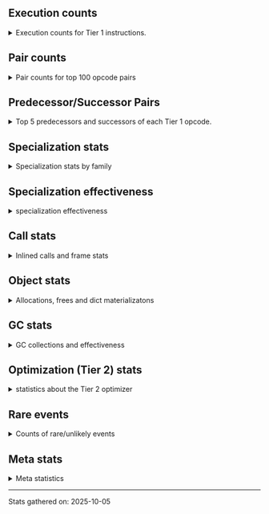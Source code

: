 ## Execution counts

<details>
<summary> Execution counts for Tier 1 instructions. </summary>


The "miss ratio" column shows the percentage of times the instruction
executed that it deoptimized. When this happens, the base unspecialized
instruction is not counted.

<table>
<thead>
<tr>
<th align="left">Name</th>
<th align="right">Base Count</th>
<th align="right">Head Count</th>
<th align="right">Change</th>
</tr>
</thead>
<tbody>
<tr>
<td align="left">JUMP_BACKWARD_NO_JIT</td>
<td align="right">24,490,090</td>
<td align="right">504</td>
<td align="right">-100.0%</td>
</tr>
<tr>
<td align="left">DICT_MERGE</td>
<td align="right">931,161</td>
<td align="right">119,914</td>
<td align="right">-87.1%</td>
</tr>
<tr>
<td align="left">CONTAINS_OP_DICT</td>
<td align="right">990,863</td>
<td align="right">175,296</td>
<td align="right">-82.3%</td>
</tr>
<tr>
<td align="left">CALL_METHOD_DESCRIPTOR_FAST</td>
<td align="right">1,186,208</td>
<td align="right">378,402</td>
<td align="right">-68.1%</td>
</tr>
<tr>
<td align="left">CALL_METHOD_DESCRIPTOR_O</td>
<td align="right">1,352,023</td>
<td align="right">545,671</td>
<td align="right">-59.6%</td>
</tr>
<tr>
<td align="left">POP_JUMP_IF_NONE</td>
<td align="right">1,620,875</td>
<td align="right">792,215</td>
<td align="right">-51.1%</td>
</tr>
<tr>
<td align="left">BINARY_OP_MULTIPLY_FLOAT</td>
<td align="right">157,702</td>
<td align="right">80,660</td>
<td align="right">-48.9%</td>
</tr>
<tr>
<td align="left">BINARY_OP_SUBSCR_STR_INT</td>
<td align="right">157,702</td>
<td align="right">80,660</td>
<td align="right">-48.9%</td>
</tr>
<tr>
<td align="left">BINARY_OP_ADD_INT</td>
<td align="right">1,759,560</td>
<td align="right">955,236</td>
<td align="right">-45.7%</td>
</tr>
<tr>
<td align="left">UNPACK_SEQUENCE_TUPLE</td>
<td align="right">1,792,962</td>
<td align="right">981,678</td>
<td align="right">-45.2%</td>
</tr>
<tr>
<td align="left">BUILD_MAP</td>
<td align="right">1,993,721</td>
<td align="right">1,181,749</td>
<td align="right">-40.7%</td>
</tr>
<tr>
<td align="left">CALL_BUILTIN_O</td>
<td align="right">199,185</td>
<td align="right">122,143</td>
<td align="right">-38.7%</td>
</tr>
<tr>
<td align="left">LIST_APPEND</td>
<td align="right">217,966</td>
<td align="right">140,409</td>
<td align="right">-35.6%</td>
</tr>
<tr>
<td align="left">POP_JUMP_IF_NOT_NONE</td>
<td align="right">2,824,952</td>
<td align="right">1,993,058</td>
<td align="right">-29.4%</td>
</tr>
<tr>
<td align="left">LOAD_ATTR_METHOD_NO_DICT</td>
<td align="right">6,109,789</td>
<td align="right">4,487,680</td>
<td align="right">-26.5%</td>
</tr>
<tr>
<td align="left">STORE_FAST_STORE_FAST</td>
<td align="right">6,143,349</td>
<td align="right">4,520,461</td>
<td align="right">-26.4%</td>
</tr>
<tr>
<td align="left">LOAD_SMALL_INT</td>
<td align="right">3,345,683</td>
<td align="right">2,472,190</td>
<td align="right">-26.1%</td>
</tr>
<tr>
<td align="left">STORE_ATTR_INSTANCE_VALUE</td>
<td align="right">3,356,186</td>
<td align="right">2,548,237</td>
<td align="right">-24.1%</td>
</tr>
<tr>
<td align="left">LOAD_ATTR_INSTANCE_VALUE</td>
<td align="right">22,749,162</td>
<td align="right">17,880,643</td>
<td align="right">-21.4%</td>
</tr>
<tr>
<td align="left">CALL_NON_PY_GENERAL</td>
<td align="right">5,092,115</td>
<td align="right">4,178,794</td>
<td align="right">-17.9%</td>
</tr>
<tr>
<td align="left">NOP</td>
<td align="right">9,305,085</td>
<td align="right">7,650,036</td>
<td align="right">-17.8%</td>
</tr>
<tr>
<td align="left">LOAD_FAST_BORROW</td>
<td align="right">68,090,586</td>
<td align="right">56,273,339</td>
<td align="right">-17.4%</td>
</tr>
<tr>
<td align="left">PUSH_NULL</td>
<td align="right">12,324,484</td>
<td align="right">10,529,371</td>
<td align="right">-14.6%</td>
</tr>
<tr>
<td align="left">SWAP</td>
<td align="right">5,736,775</td>
<td align="right">4,928,388</td>
<td align="right">-14.1%</td>
</tr>
<tr>
<td align="left">POP_JUMP_IF_FALSE</td>
<td align="right">9,094,766</td>
<td align="right">8,181,285</td>
<td align="right">-10.0%</td>
</tr>
<tr>
<td align="left">STORE_FAST</td>
<td align="right">26,765,919</td>
<td align="right">24,289,053</td>
<td align="right">-9.3%</td>
</tr>
<tr>
<td align="left">COPY</td>
<td align="right">9,556,332</td>
<td align="right">8,744,887</td>
<td align="right">-8.5%</td>
</tr>
<tr>
<td align="left">JUMP_BACKWARD</td>
<td align="right">83</td>
<td align="right">76</td>
<td align="right">-8.4%</td>
</tr>
<tr>
<td align="left">JUMP_BACKWARD_NO_INTERRUPT</td>
<td align="right">11,760</td>
<td align="right">10,782</td>
<td align="right">-8.3%</td>
</tr>
<tr>
<td align="left">LOAD_CONST</td>
<td align="right">16,598,287</td>
<td align="right">15,769,727</td>
<td align="right">-5.0%</td>
</tr>
<tr>
<td align="left">FOR_ITER</td>
<td align="right">1,979,971</td>
<td align="right">1,891,881</td>
<td align="right">-4.4%</td>
</tr>
<tr>
<td align="left">CALL_ISINSTANCE</td>
<td align="right">161,175</td>
<td align="right">154,682</td>
<td align="right">-4.0%</td>
</tr>
<tr>
<td align="left">POP_TOP</td>
<td align="right">22,645,978</td>
<td align="right">21,816,443</td>
<td align="right">-3.7%</td>
</tr>
<tr>
<td align="left">UNARY_INVERT</td>
<td align="right">190,999</td>
<td align="right">184,112</td>
<td align="right">-3.6%</td>
</tr>
<tr>
<td align="left">TO_BOOL_INT</td>
<td align="right">558,280</td>
<td align="right">538,970</td>
<td align="right">-3.5%</td>
</tr>
<tr>
<td align="left">LOAD_SUPER_ATTR_METHOD</td>
<td align="right">217,530</td>
<td align="right">210,312</td>
<td align="right">-3.3%</td>
</tr>
<tr>
<td align="left">BINARY_OP_EXTEND</td>
<td align="right">726,504</td>
<td align="right">703,504</td>
<td align="right">-3.2%</td>
</tr>
<tr>
<td align="left">COPY_FREE_VARS</td>
<td align="right">317,204</td>
<td align="right">309,986</td>
<td align="right">-2.3%</td>
</tr>
<tr>
<td align="left">COMPARE_OP_INT</td>
<td align="right">3,052,068</td>
<td align="right">2,985,228</td>
<td align="right">-2.2%</td>
</tr>
<tr>
<td align="left">LOAD_DEREF</td>
<td align="right">394,701</td>
<td align="right">387,483</td>
<td align="right">-1.8%</td>
</tr>
<tr>
<td align="left">CHECK_EXC_MATCH</td>
<td align="right">70,393</td>
<td align="right">69,415</td>
<td align="right">-1.4%</td>
</tr>
<tr>
<td align="left">LOAD_FAST</td>
<td align="right">742,965</td>
<td align="right">732,741</td>
<td align="right">-1.4%</td>
</tr>
<tr>
<td align="left">BINARY_OP_SUBTRACT_FLOAT</td>
<td align="right">38,713</td>
<td align="right">38,185</td>
<td align="right">-1.4%</td>
</tr>
<tr>
<td align="left">LOAD_ATTR_NONDESCRIPTOR_WITH_VALUES</td>
<td align="right">250,117</td>
<td align="right">246,758</td>
<td align="right">-1.3%</td>
</tr>
<tr>
<td align="left">POP_EXCEPT</td>
<td align="right">79,224</td>
<td align="right">78,246</td>
<td align="right">-1.2%</td>
</tr>
<tr>
<td align="left">PUSH_EXC_INFO</td>
<td align="right">79,224</td>
<td align="right">78,246</td>
<td align="right">-1.2%</td>
</tr>
<tr>
<td align="left">JUMP_FORWARD</td>
<td align="right">469,395</td>
<td align="right">464,689</td>
<td align="right">-1.0%</td>
</tr>
<tr>
<td align="left">TO_BOOL_LIST</td>
<td align="right">119,510</td>
<td align="right">118,415</td>
<td align="right">-0.9%</td>
</tr>
<tr>
<td align="left">LIST_EXTEND</td>
<td align="right">36,003</td>
<td align="right">35,683</td>
<td align="right">-0.9%</td>
</tr>
<tr>
<td align="left">CALL_METHOD_DESCRIPTOR_FAST_WITH_KEYWORDS</td>
<td align="right">480,181</td>
<td align="right">476,062</td>
<td align="right">-0.9%</td>
</tr>
<tr>
<td align="left">STORE_FAST_LOAD_FAST</td>
<td align="right">9,892,329</td>
<td align="right">9,815,287</td>
<td align="right">-0.8%</td>
</tr>
<tr>
<td align="left">LOAD_GLOBAL</td>
<td align="right">1,695</td>
<td align="right">1,682</td>
<td align="right">-0.8%</td>
</tr>
<tr>
<td align="left">TO_BOOL_ALWAYS_TRUE</td>
<td align="right">3,400</td>
<td align="right">3,376</td>
<td align="right">-0.7%</td>
</tr>
<tr>
<td align="left">BUILD_LIST</td>
<td align="right">263,448</td>
<td align="right">261,641</td>
<td align="right">-0.7%</td>
</tr>
<tr>
<td align="left">BINARY_OP_SUBSCR_LIST_INT</td>
<td align="right">52,634</td>
<td align="right">52,314</td>
<td align="right">-0.6%</td>
</tr>
<tr>
<td align="left">LOAD_GLOBAL_MODULE</td>
<td align="right">8,293,987</td>
<td align="right">8,249,309</td>
<td align="right">-0.5%</td>
</tr>
<tr>
<td align="left">LOAD_ATTR_METHOD_WITH_VALUES</td>
<td align="right">3,612,932</td>
<td align="right">3,593,713</td>
<td align="right">-0.5%</td>
</tr>
<tr>
<td align="left">BINARY_OP_ADD_FLOAT</td>
<td align="right">41,306</td>
<td align="right">41,088</td>
<td align="right">-0.5%</td>
</tr>
<tr>
<td align="left">CALL_PY_EXACT_ARGS</td>
<td align="right">6,020,981</td>
<td align="right">5,990,238</td>
<td align="right">-0.5%</td>
</tr>
<tr>
<td align="left">LOAD_GLOBAL_BUILTIN</td>
<td align="right">4,658,874</td>
<td align="right">4,636,025</td>
<td align="right">-0.5%</td>
</tr>
<tr>
<td align="left">LOAD_FAST_AND_CLEAR</td>
<td align="right">120,627</td>
<td align="right">120,073</td>
<td align="right">-0.5%</td>
</tr>
<tr>
<td align="left">TO_BOOL_BOOL</td>
<td align="right">2,808,207</td>
<td align="right">2,796,209</td>
<td align="right">-0.4%</td>
</tr>
<tr>
<td align="left">CALL</td>
<td align="right">2,545</td>
<td align="right">2,536</td>
<td align="right">-0.4%</td>
</tr>
<tr>
<td align="left">FOR_ITER_RANGE</td>
<td align="right">133,609</td>
<td align="right">133,139</td>
<td align="right">-0.4%</td>
</tr>
<tr>
<td align="left">LOAD_ATTR_PROPERTY</td>
<td align="right">189,447</td>
<td align="right">188,785</td>
<td align="right">-0.3%</td>
</tr>
<tr>
<td align="left">IMPORT_FROM</td>
<td align="right">110,343</td>
<td align="right">109,973</td>
<td align="right">-0.3%</td>
</tr>
<tr>
<td align="left">LOAD_ATTR</td>
<td align="right">3,886,324</td>
<td align="right">3,873,480</td>
<td align="right">-0.3%</td>
</tr>
<tr>
<td align="left">IMPORT_NAME</td>
<td align="right">112,455</td>
<td align="right">112,085</td>
<td align="right">-0.3%</td>
</tr>
<tr>
<td align="left">LOAD_ATTR_MODULE</td>
<td align="right">2,481,657</td>
<td align="right">2,473,515</td>
<td align="right">-0.3%</td>
</tr>
<tr>
<td align="left">UNARY_NOT</td>
<td align="right">66,566</td>
<td align="right">66,357</td>
<td align="right">-0.3%</td>
</tr>
<tr>
<td align="left">BINARY_OP_SUBTRACT_INT</td>
<td align="right">336,017</td>
<td align="right">334,965</td>
<td align="right">-0.3%</td>
</tr>
<tr>
<td align="left">CALL_LIST_APPEND</td>
<td align="right">63,460</td>
<td align="right">63,263</td>
<td align="right">-0.3%</td>
</tr>
<tr>
<td align="left">COMPARE_OP</td>
<td align="right">174,048</td>
<td align="right">173,561</td>
<td align="right">-0.3%</td>
</tr>
<tr>
<td align="left">CALL_PY_GENERAL</td>
<td align="right">2,948,136</td>
<td align="right">2,940,041</td>
<td align="right">-0.3%</td>
</tr>
<tr>
<td align="left">STORE_SUBSCR_DICT</td>
<td align="right">1,078,573</td>
<td align="right">1,075,815</td>
<td align="right">-0.3%</td>
</tr>
<tr>
<td align="left">LOAD_FAST_BORROW_LOAD_FAST_BORROW</td>
<td align="right">9,659,134</td>
<td align="right">9,635,437</td>
<td align="right">-0.2%</td>
</tr>
<tr>
<td align="left">POP_JUMP_IF_TRUE</td>
<td align="right">2,180,298</td>
<td align="right">2,176,113</td>
<td align="right">-0.2%</td>
</tr>
<tr>
<td align="left">CALL_KW_PY</td>
<td align="right">84,540</td>
<td align="right">84,380</td>
<td align="right">-0.2%</td>
</tr>
<tr>
<td align="left">FOR_ITER_LIST</td>
<td align="right">10,190,963</td>
<td align="right">10,173,509</td>
<td align="right">-0.2%</td>
</tr>
<tr>
<td align="left">POP_ITER</td>
<td align="right">1,231,258</td>
<td align="right">1,229,291</td>
<td align="right">-0.2%</td>
</tr>
<tr>
<td align="left">CALL_BOUND_METHOD_GENERAL</td>
<td align="right">130,170</td>
<td align="right">129,963</td>
<td align="right">-0.2%</td>
</tr>
<tr>
<td align="left">GET_ITER</td>
<td align="right">1,251,403</td>
<td align="right">1,249,436</td>
<td align="right">-0.2%</td>
</tr>
<tr>
<td align="left">RETURN_VALUE</td>
<td align="right">20,932,819</td>
<td align="right">20,904,110</td>
<td align="right">-0.1%</td>
</tr>
<tr>
<td align="left">RESUME_CHECK</td>
<td align="right">31,417,966</td>
<td align="right">31,375,141</td>
<td align="right">-0.1%</td>
</tr>
<tr>
<td align="left">TO_BOOL</td>
<td align="right">1,150,050</td>
<td align="right">1,148,673</td>
<td align="right">-0.1%</td>
</tr>
<tr>
<td align="left">CALL_METHOD_DESCRIPTOR_NOARGS</td>
<td align="right">3,487,398</td>
<td align="right">3,483,607</td>
<td align="right">-0.1%</td>
</tr>
<tr>
<td align="left">CALL_BUILTIN_CLASS</td>
<td align="right">1,032,055</td>
<td align="right">1,031,026</td>
<td align="right">-0.1%</td>
</tr>
<tr>
<td align="left">BINARY_OP</td>
<td align="right">1,127,353</td>
<td align="right">1,126,345</td>
<td align="right">-0.1%</td>
</tr>
<tr>
<td align="left">CALL_BUILTIN_FAST</td>
<td align="right">906,392</td>
<td align="right">905,736</td>
<td align="right">-0.1%</td>
</tr>
<tr>
<td align="left">LOAD_FAST_CHECK</td>
<td align="right">944,893</td>
<td align="right">944,318</td>
<td align="right">-0.1%</td>
</tr>
<tr>
<td align="left">CALL_LEN</td>
<td align="right">522,036</td>
<td align="right">521,792</td>
<td align="right">-0.0%</td>
</tr>
<tr>
<td align="left">LOAD_ATTR_METHOD_LAZY_DICT</td>
<td align="right">393,540</td>
<td align="right">393,392</td>
<td align="right">-0.0%</td>
</tr>
<tr>
<td align="left">LOAD_SPECIAL</td>
<td align="right">4,367,842</td>
<td align="right">4,366,300</td>
<td align="right">-0.0%</td>
</tr>
<tr>
<td align="left">IS_OP</td>
<td align="right">71,718</td>
<td align="right">71,694</td>
<td align="right">-0.0%</td>
</tr>
<tr>
<td align="left">BUILD_TUPLE</td>
<td align="right">4,694,001</td>
<td align="right">4,692,602</td>
<td align="right">-0.0%</td>
</tr>
<tr>
<td align="left">INTERPRETER_EXIT</td>
<td align="right">11,187,255</td>
<td align="right">11,184,289</td>
<td align="right">-0.0%</td>
</tr>
<tr>
<td align="left">UNPACK_SEQUENCE_TWO_TUPLE</td>
<td align="right">1,883,437</td>
<td align="right">1,883,043</td>
<td align="right">-0.0%</td>
</tr>
<tr>
<td align="left">CALL_BOUND_METHOD_EXACT_ARGS</td>
<td align="right">155,371</td>
<td align="right">155,384</td>
<td align="right">0.0%</td>
</tr>
<tr>
<td align="left">COMPARE_OP_STR</td>
<td align="right">1,927,024</td>
<td align="right">1,926,877</td>
<td align="right">-0.0%</td>
</tr>
<tr>
<td align="left">CALL_BUILTIN_FAST_WITH_KEYWORDS</td>
<td align="right">1,980,888</td>
<td align="right">1,980,777</td>
<td align="right">-0.0%</td>
</tr>
<tr>
<td align="left">TO_BOOL_NONE</td>
<td align="right">406,476</td>
<td align="right">406,454</td>
<td align="right">-0.0%</td>
</tr>
<tr>
<td align="left">DELETE_ATTR</td>
<td align="right">132,462</td>
<td align="right">132,465</td>
<td align="right">0.0%</td>
</tr>
<tr>
<td align="left">DELETE_SUBSCR</td>
<td align="right">141,314</td>
<td align="right">141,316</td>
<td align="right">0.0%</td>
</tr>
<tr>
<td align="left">CALL_FUNCTION_EX</td>
<td align="right">3,765,736</td>
<td align="right">3,765,689</td>
<td align="right">-0.0%</td>
</tr>
<tr>
<td align="left">YIELD_VALUE</td>
<td align="right">10,598,776</td>
<td align="right">10,598,776</td>
<td align="right">0.0%</td>
</tr>
<tr>
<td align="left">FOR_ITER_GEN</td>
<td align="right">9,731,758</td>
<td align="right">9,731,758</td>
<td align="right">0.0%</td>
</tr>
<tr>
<td align="left">CALL_TUPLE_1</td>
<td align="right">892,975</td>
<td align="right">892,975</td>
<td align="right">0.0%</td>
</tr>
<tr>
<td align="left">MAKE_CELL</td>
<td align="right">215,864</td>
<td align="right">215,864</td>
<td align="right">0.0%</td>
</tr>
<tr>
<td align="left">STORE_DEREF</td>
<td align="right">215,834</td>
<td align="right">215,834</td>
<td align="right">0.0%</td>
</tr>
<tr>
<td align="left">STORE_ATTR</td>
<td align="right">214,104</td>
<td align="right">214,104</td>
<td align="right">0.0%</td>
</tr>
<tr>
<td align="left">FORMAT_SIMPLE</td>
<td align="right">200,831</td>
<td align="right">200,831</td>
<td align="right">0.0%</td>
</tr>
<tr>
<td align="left">BINARY_OP_SUBSCR_DICT</td>
<td align="right">177,776</td>
<td align="right">177,776</td>
<td align="right">0.0%</td>
</tr>
<tr>
<td align="left">CALL_KW_NON_PY</td>
<td align="right">169,708</td>
<td align="right">169,708</td>
<td align="right">0.0%</td>
</tr>
<tr>
<td align="left">CALL_ALLOC_AND_ENTER_INIT</td>
<td align="right">122,039</td>
<td align="right">122,039</td>
<td align="right">0.0%</td>
</tr>
<tr>
<td align="left">EXIT_INIT_CHECK</td>
<td align="right">122,035</td>
<td align="right">122,035</td>
<td align="right">0.0%</td>
</tr>
<tr>
<td align="left">BUILD_STRING</td>
<td align="right">102,271</td>
<td align="right">102,271</td>
<td align="right">0.0%</td>
</tr>
<tr>
<td align="left">BINARY_OP_SUBSCR_TUPLE_INT</td>
<td align="right">100,846</td>
<td align="right">100,846</td>
<td align="right">0.0%</td>
</tr>
<tr>
<td align="left">LOAD_SUPER_ATTR_ATTR</td>
<td align="right">90,616</td>
<td align="right">90,616</td>
<td align="right">0.0%</td>
</tr>
<tr>
<td align="left">MAKE_FUNCTION</td>
<td align="right">89,895</td>
<td align="right">89,895</td>
<td align="right">0.0%</td>
</tr>
<tr>
<td align="left">LOAD_ATTR_CLASS</td>
<td align="right">83,060</td>
<td align="right">83,060</td>
<td align="right">0.0%</td>
</tr>
<tr>
<td align="left">LOAD_ATTR_SLOT</td>
<td align="right">73,364</td>
<td align="right">73,364</td>
<td align="right">0.0%</td>
</tr>
<tr>
<td align="left">SET_FUNCTION_ATTRIBUTE</td>
<td align="right">60,027</td>
<td align="right">60,027</td>
<td align="right">0.0%</td>
</tr>
<tr>
<td align="left">TO_BOOL_STR</td>
<td align="right">47,636</td>
<td align="right">47,636</td>
<td align="right">0.0%</td>
</tr>
<tr>
<td align="left">STORE_SUBSCR</td>
<td align="right">45,451</td>
<td align="right">45,451</td>
<td align="right">0.0%</td>
</tr>
<tr>
<td align="left">BINARY_OP_INPLACE_ADD_UNICODE</td>
<td align="right">43,132</td>
<td align="right">43,132</td>
<td align="right">0.0%</td>
</tr>
<tr>
<td align="left">CONVERT_VALUE</td>
<td align="right">39,420</td>
<td align="right">39,420</td>
<td align="right">0.0%</td>
</tr>
<tr>
<td align="left">FOR_ITER_TUPLE</td>
<td align="right">38,933</td>
<td align="right">38,933</td>
<td align="right">0.0%</td>
</tr>
<tr>
<td align="left">BINARY_SLICE</td>
<td align="right">37,819</td>
<td align="right">37,819</td>
<td align="right">0.0%</td>
</tr>
<tr>
<td align="left">STORE_ATTR_SLOT</td>
<td align="right">33,036</td>
<td align="right">33,036</td>
<td align="right">0.0%</td>
</tr>
<tr>
<td align="left">RETURN_GENERATOR</td>
<td align="right">27,557</td>
<td align="right">27,557</td>
<td align="right">0.0%</td>
</tr>
<tr>
<td align="left">RERAISE</td>
<td align="right">26,496</td>
<td align="right">26,496</td>
<td align="right">0.0%</td>
</tr>
<tr>
<td align="left">CALL_STR_1</td>
<td align="right">17,704</td>
<td align="right">17,704</td>
<td align="right">0.0%</td>
</tr>
<tr>
<td align="left">END_FOR</td>
<td align="right">17,662</td>
<td align="right">17,662</td>
<td align="right">0.0%</td>
</tr>
<tr>
<td align="left">RAISE_VARARGS</td>
<td align="right">8,835</td>
<td align="right">8,835</td>
<td align="right">0.0%</td>
</tr>
<tr>
<td align="left">WITH_EXCEPT_START</td>
<td align="right">8,831</td>
<td align="right">8,831</td>
<td align="right">0.0%</td>
</tr>
<tr>
<td align="left">BINARY_OP_ADD_UNICODE</td>
<td align="right">2,283</td>
<td align="right">2,283</td>
<td align="right">0.0%</td>
</tr>
<tr>
<td align="left">CONTAINS_OP_SET</td>
<td align="right">2,175</td>
<td align="right">2,175</td>
<td align="right">0.0%</td>
</tr>
<tr>
<td align="left">CONTAINS_OP</td>
<td align="right">2,110</td>
<td align="right">2,110</td>
<td align="right">0.0%</td>
</tr>
<tr>
<td align="left">CALL_TYPE_1</td>
<td align="right">1,049</td>
<td align="right">1,049</td>
<td align="right">0.0%</td>
</tr>
<tr>
<td align="left">EXTENDED_ARG</td>
<td align="right">1,025</td>
<td align="right">1,025</td>
<td align="right">0.0%</td>
</tr>
<tr>
<td align="left">DELETE_FAST</td>
<td align="right">1,024</td>
<td align="right">1,024</td>
<td align="right">0.0%</td>
</tr>
<tr>
<td align="left">STORE_NAME</td>
<td align="right">795</td>
<td align="right">795</td>
<td align="right">0.0%</td>
</tr>
<tr>
<td align="left">RESUME</td>
<td align="right">439</td>
<td align="right">439</td>
<td align="right">0.0%</td>
</tr>
<tr>
<td align="left">LOAD_NAME</td>
<td align="right">207</td>
<td align="right">207</td>
<td align="right">0.0%</td>
</tr>
<tr>
<td align="left">UNPACK_SEQUENCE</td>
<td align="right">107</td>
<td align="right">107</td>
<td align="right">0.0%</td>
</tr>
<tr>
<td align="left">CALL_KW</td>
<td align="right">81</td>
<td align="right">81</td>
<td align="right">0.0%</td>
</tr>
<tr>
<td align="left">LOAD_BUILD_CLASS</td>
<td align="right">42</td>
<td align="right">42</td>
<td align="right">0.0%</td>
</tr>
<tr>
<td align="left">LOAD_LOCALS</td>
<td align="right">38</td>
<td align="right">38</td>
<td align="right">0.0%</td>
</tr>
<tr>
<td align="left">LOAD_SUPER_ATTR</td>
<td align="right">28</td>
<td align="right">28</td>
<td align="right">0.0%</td>
</tr>
<tr>
<td align="left">COMPARE_OP_FLOAT</td>
<td align="right">27</td>
<td align="right">27</td>
<td align="right">0.0%</td>
</tr>
<tr>
<td align="left">CALL_INTRINSIC_1</td>
<td align="right">15</td>
<td align="right">15</td>
<td align="right">0.0%</td>
</tr>
<tr>
<td align="left">LOAD_ATTR_CLASS_WITH_METACLASS_CHECK</td>
<td align="right">12</td>
<td align="right">12</td>
<td align="right">0.0%</td>
</tr>
<tr>
<td align="left">LOAD_FAST_LOAD_FAST</td>
<td align="right">6</td>
<td align="right">6</td>
<td align="right">0.0%</td>
</tr>
<tr>
<td align="left">STORE_GLOBAL</td>
<td align="right">4</td>
<td align="right">4</td>
<td align="right">0.0%</td>
</tr>
<tr>
<td align="left">BINARY_OP_SUBSCR_GETITEM</td>
<td align="right">3</td>
<td align="right">3</td>
<td align="right">0.0%</td>
</tr>
<tr>
<td align="left">BINARY_OP_SUBSCR_LIST_SLICE</td>
<td align="right">1</td>
<td align="right">1</td>
<td align="right">0.0%</td>
</tr>
<tr>
<td align="left">JUMP_BACKWARD_JIT</td>
<td align="right"></td>
<td align="right">22,683,506</td>
<td align="right"></td>
</tr>
<tr>
<td align="left">ENTER_EXECUTOR</td>
<td align="right"></td>
<td align="right">919,673</td>
<td align="right"></td>
</tr>
<tr>
<td align="left">NOT_TAKEN</td>
<td align="right"></td>
<td align="right">16,558</td>
<td align="right"></td>
</tr>
</tbody>
</table>


</details>

## Pair counts

<details>
<summary> Pair counts for top 100 opcode pairs </summary>


Pairs of specialized operations that deoptimize and are then followed by
the corresponding unspecialized instruction are not counted as pairs.

Not included in comparative output.


</details>

## Predecessor/Successor Pairs

<details>
<summary> Top 5 predecessors and successors of each Tier 1 opcode. </summary>


This does not include the unspecialized instructions that occur after a
specialized instruction deoptimizes.

Not included in comparative output.


</details>

## Specialization stats

<details>
<summary> Specialization stats by family </summary>

### BINARY_OP

<details>
<summary> specialization stats for BINARY_OP family </summary>

<table>
<thead>
<tr>
<th align="left">Kind</th>
<th align="right">Base Count</th>
<th align="right">Base Ratio</th>
<th align="right">Head Count</th>
<th align="right">Head Ratio</th>
<th align="right">Change</th>
</tr>
</thead>
<tbody>
<tr>
<td align="left">
hit
<details>
<summary>ⓘ</summary>

Specialized instructions that complete.
</details>
</td>
<td align="right">3,632,518</td>
<td align="right">76.1%</td>
<td align="right">2,648,910</td>
<td align="right">69.9%</td>
<td align="right">-27.1%</td>
</tr>
<tr>
<td align="left">
miss
<details>
<summary>ⓘ</summary>

Specialized instructions that deopt.
</details>
</td>
<td align="right">14,295</td>
<td align="right">0.3%</td>
<td align="right">14,057</td>
<td align="right">0.4%</td>
<td align="right">-1.7%</td>
</tr>
<tr>
<td align="left">
deferred
<details>
<summary>ⓘ</summary>

Lists the number of "deferred" (i.e. not specialized) instructions executed.
</details>
</td>
<td align="right">1,126,098</td>
<td align="right">23.6%</td>
<td align="right">1,125,097</td>
<td align="right">29.7%</td>
<td align="right">-0.1%</td>
</tr>
</tbody>
</table>

<table>
<thead>
<tr>
<th align="left">Success</th>
<th align="right">Base Count</th>
<th align="right">Base Ratio</th>
<th align="right">Head Count</th>
<th align="right">Head Ratio</th>
<th align="right">Change</th>
</tr>
</thead>
<tbody>
<tr>
<td align="left">Success</td>
<td align="right">430</td>
<td align="right">28.2%</td>
<td align="right">422</td>
<td align="right">27.9%</td>
<td align="right">-1.9%</td>
</tr>
<tr>
<td align="left">Failure</td>
<td align="right">1,097</td>
<td align="right">71.8%</td>
<td align="right">1,090</td>
<td align="right">72.1%</td>
<td align="right">-0.6%</td>
</tr>
</tbody>
</table>

<table>
<thead>
<tr>
<th align="left">Failure kind</th>
<th align="right">Base Count</th>
<th align="right">Base Ratio</th>
<th align="right">Head Count</th>
<th align="right">Head Ratio</th>
<th align="right">Change</th>
</tr>
</thead>
<tbody>
<tr>
<td align="left">remainder</td>
<td align="right">408</td>
<td align="right">37.2%</td>
<td align="right">402</td>
<td align="right">36.9%</td>
<td align="right">-1.5%</td>
</tr>
<tr>
<td align="left">subscr deque</td>
<td align="right">96</td>
<td align="right">8.8%</td>
<td align="right">95</td>
<td align="right">8.7%</td>
<td align="right">-1.0%</td>
</tr>
<tr>
<td align="left">subscr</td>
<td align="right">255</td>
<td align="right">23.2%</td>
<td align="right">255</td>
<td align="right">23.4%</td>
<td align="right">0.0%</td>
</tr>
<tr>
<td align="left">add different types</td>
<td align="right">194</td>
<td align="right">17.7%</td>
<td align="right">194</td>
<td align="right">17.8%</td>
<td align="right">0.0%</td>
</tr>
<tr>
<td align="left">add other</td>
<td align="right">135</td>
<td align="right">12.3%</td>
<td align="right">135</td>
<td align="right">12.4%</td>
<td align="right">0.0%</td>
</tr>
<tr>
<td align="left">and int</td>
<td align="right">4</td>
<td align="right">0.4%</td>
<td align="right">4</td>
<td align="right">0.4%</td>
<td align="right">0.0%</td>
</tr>
<tr>
<td align="left">subscr bytes</td>
<td align="right">4</td>
<td align="right">0.4%</td>
<td align="right">4</td>
<td align="right">0.4%</td>
<td align="right">0.0%</td>
</tr>
<tr>
<td align="left">subscr other slice</td>
<td align="right">1</td>
<td align="right">0.1%</td>
<td align="right">1</td>
<td align="right">0.1%</td>
<td align="right">0.0%</td>
</tr>
</tbody>
</table>


</details>

### BINARY_SLICE

<details>
<summary> specialization stats for BINARY_SLICE family </summary>

<table>
<thead>
<tr>
<th align="left">Kind</th>
<th align="right">Base Count</th>
<th align="right">Base Ratio</th>
<th align="right">Head Count</th>
<th align="right">Head Ratio</th>
<th align="right">Change</th>
</tr>
</thead>
<tbody>
<tr>
<td align="left">
deferred
<details>
<summary>ⓘ</summary>

Lists the number of "deferred" (i.e. not specialized) instructions executed.
</details>
</td>
<td align="right">37,819</td>
<td align="right">100.0%</td>
<td align="right">37,819</td>
<td align="right">100.0%</td>
<td align="right">0.0%</td>
</tr>
</tbody>
</table>


</details>

### CALL

<details>
<summary> specialization stats for CALL family </summary>

<table>
<thead>
<tr>
<th align="left">Kind</th>
<th align="right">Base Count</th>
<th align="right">Base Ratio</th>
<th align="right">Head Count</th>
<th align="right">Head Ratio</th>
<th align="right">Change</th>
</tr>
</thead>
<tbody>
<tr>
<td align="left">
hit
<details>
<summary>ⓘ</summary>

Specialized instructions that complete.
</details>
</td>
<td align="right">18,730,041</td>
<td align="right">100.0%</td>
<td align="right">16,991,484</td>
<td align="right">99.9%</td>
<td align="right">-9.3%</td>
</tr>
<tr>
<td align="left">
deferred
<details>
<summary>ⓘ</summary>

Lists the number of "deferred" (i.e. not specialized) instructions executed.
</details>
</td>
<td align="right">7,406</td>
<td align="right">0.0%</td>
<td align="right">7,402</td>
<td align="right">0.0%</td>
<td align="right">-0.1%</td>
</tr>
<tr>
<td align="left">
miss
<details>
<summary>ⓘ</summary>

Specialized instructions that deopt.
</details>
</td>
<td align="right">6,450</td>
<td align="right">0.0%</td>
<td align="right">6,450</td>
<td align="right">0.0%</td>
<td align="right">0.0%</td>
</tr>
</tbody>
</table>

<table>
<thead>
<tr>
<th align="left">Success</th>
<th align="right">Base Count</th>
<th align="right">Base Ratio</th>
<th align="right">Head Count</th>
<th align="right">Head Ratio</th>
<th align="right">Change</th>
</tr>
</thead>
<tbody>
<tr>
<td align="left">Success</td>
<td align="right">1,589</td>
<td align="right">100.0%</td>
<td align="right">1,584</td>
<td align="right">100.0%</td>
<td align="right">-0.3%</td>
</tr>
<tr>
<td align="left">Failure</td>
<td align="right">0</td>
<td align="right">0.0%</td>
<td align="right">0</td>
<td align="right">0.0%</td>
<td align="right"></td>
</tr>
</tbody>
</table>


</details>

### CALL_KW

<details>
<summary> specialization stats for CALL_KW family </summary>

<table>
<thead>
<tr>
<th align="left">Kind</th>
<th align="right">Base Count</th>
<th align="right">Base Ratio</th>
<th align="right">Head Count</th>
<th align="right">Head Ratio</th>
<th align="right">Change</th>
</tr>
</thead>
<tbody>
<tr>
<td align="left">
deferred
<details>
<summary>ⓘ</summary>

Lists the number of "deferred" (i.e. not specialized) instructions executed.
</details>
</td>
<td align="right">42</td>
<td align="right">51.9%</td>
<td align="right">42</td>
<td align="right">51.9%</td>
<td align="right">0.0%</td>
</tr>
</tbody>
</table>

<table>
<thead>
<tr>
<th align="left">Success</th>
<th align="right">Base Count</th>
<th align="right">Base Ratio</th>
<th align="right">Head Count</th>
<th align="right">Head Ratio</th>
<th align="right">Change</th>
</tr>
</thead>
<tbody>
<tr>
<td align="left">Success</td>
<td align="right">39</td>
<td align="right">100.0%</td>
<td align="right">39</td>
<td align="right">100.0%</td>
<td align="right">0.0%</td>
</tr>
<tr>
<td align="left">Failure</td>
<td align="right">0</td>
<td align="right">0.0%</td>
<td align="right">0</td>
<td align="right">0.0%</td>
<td align="right"></td>
</tr>
</tbody>
</table>


</details>

### COMPARE_OP

<details>
<summary> specialization stats for COMPARE_OP family </summary>

<table>
<thead>
<tr>
<th align="left">Kind</th>
<th align="right">Base Count</th>
<th align="right">Base Ratio</th>
<th align="right">Head Count</th>
<th align="right">Head Ratio</th>
<th align="right">Change</th>
</tr>
</thead>
<tbody>
<tr>
<td align="left">
hit
<details>
<summary>ⓘ</summary>

Specialized instructions that complete.
</details>
</td>
<td align="right">4,959,573</td>
<td align="right">96.2%</td>
<td align="right">4,892,778</td>
<td align="right">96.2%</td>
<td align="right">-1.3%</td>
</tr>
<tr>
<td align="left">
miss
<details>
<summary>ⓘ</summary>

Specialized instructions that deopt.
</details>
</td>
<td align="right">19,546</td>
<td align="right">0.4%</td>
<td align="right">19,354</td>
<td align="right">0.4%</td>
<td align="right">-1.0%</td>
</tr>
<tr>
<td align="left">
deferred
<details>
<summary>ⓘ</summary>

Lists the number of "deferred" (i.e. not specialized) instructions executed.
</details>
</td>
<td align="right">173,036</td>
<td align="right">3.4%</td>
<td align="right">172,543</td>
<td align="right">3.4%</td>
<td align="right">-0.3%</td>
</tr>
</tbody>
</table>

<table>
<thead>
<tr>
<th align="left">Success</th>
<th align="right">Base Count</th>
<th align="right">Base Ratio</th>
<th align="right">Head Count</th>
<th align="right">Head Ratio</th>
<th align="right">Change</th>
</tr>
</thead>
<tbody>
<tr>
<td align="left">Failure</td>
<td align="right">861</td>
<td align="right">63.0%</td>
<td align="right">870</td>
<td align="right">63.5%</td>
<td align="right">1.0%</td>
</tr>
<tr>
<td align="left">Success</td>
<td align="right">505</td>
<td align="right">37.0%</td>
<td align="right">500</td>
<td align="right">36.5%</td>
<td align="right">-1.0%</td>
</tr>
</tbody>
</table>

<table>
<thead>
<tr>
<th align="left">Failure kind</th>
<th align="right">Base Count</th>
<th align="right">Base Ratio</th>
<th align="right">Head Count</th>
<th align="right">Head Ratio</th>
<th align="right">Change</th>
</tr>
</thead>
<tbody>
<tr>
<td align="left">float long</td>
<td align="right">390</td>
<td align="right">45.3%</td>
<td align="right">405</td>
<td align="right">46.6%</td>
<td align="right">3.8%</td>
</tr>
<tr>
<td align="left">different types</td>
<td align="right">280</td>
<td align="right">32.5%</td>
<td align="right">274</td>
<td align="right">31.5%</td>
<td align="right">-2.1%</td>
</tr>
<tr>
<td align="left">big int</td>
<td align="right">100</td>
<td align="right">11.6%</td>
<td align="right">100</td>
<td align="right">11.5%</td>
<td align="right">0.0%</td>
</tr>
<tr>
<td align="left">bytes</td>
<td align="right">91</td>
<td align="right">10.6%</td>
<td align="right">91</td>
<td align="right">10.5%</td>
<td align="right">0.0%</td>
</tr>
</tbody>
</table>


</details>

### CONTAINS_OP

<details>
<summary> specialization stats for CONTAINS_OP family </summary>

<table>
<thead>
<tr>
<th align="left">Kind</th>
<th align="right">Base Count</th>
<th align="right">Base Ratio</th>
<th align="right">Head Count</th>
<th align="right">Head Ratio</th>
<th align="right">Change</th>
</tr>
</thead>
<tbody>
<tr>
<td align="left">
hit
<details>
<summary>ⓘ</summary>

Specialized instructions that complete.
</details>
</td>
<td align="right">993,038</td>
<td align="right">99.8%</td>
<td align="right">177,471</td>
<td align="right">98.8%</td>
<td align="right">-82.1%</td>
</tr>
<tr>
<td align="left">
deferred
<details>
<summary>ⓘ</summary>

Lists the number of "deferred" (i.e. not specialized) instructions executed.
</details>
</td>
<td align="right">2,057</td>
<td align="right">0.2%</td>
<td align="right">2,057</td>
<td align="right">1.1%</td>
<td align="right">0.0%</td>
</tr>
</tbody>
</table>

<table>
<thead>
<tr>
<th align="left">Success</th>
<th align="right">Base Count</th>
<th align="right">Base Ratio</th>
<th align="right">Head Count</th>
<th align="right">Head Ratio</th>
<th align="right">Change</th>
</tr>
</thead>
<tbody>
<tr>
<td align="left">Success</td>
<td align="right">7</td>
<td align="right">13.2%</td>
<td align="right">7</td>
<td align="right">13.2%</td>
<td align="right">0.0%</td>
</tr>
<tr>
<td align="left">Failure</td>
<td align="right">46</td>
<td align="right">86.8%</td>
<td align="right">46</td>
<td align="right">86.8%</td>
<td align="right">0.0%</td>
</tr>
</tbody>
</table>

<table>
<thead>
<tr>
<th align="left">Failure kind</th>
<th align="right">Base Count</th>
<th align="right">Base Ratio</th>
<th align="right">Head Count</th>
<th align="right">Head Ratio</th>
<th align="right">Change</th>
</tr>
</thead>
<tbody>
<tr>
<td align="left">tuple</td>
<td align="right">46</td>
<td align="right">100.0%</td>
<td align="right">46</td>
<td align="right">100.0%</td>
<td align="right">0.0%</td>
</tr>
</tbody>
</table>


</details>

### FOR_ITER

<details>
<summary> specialization stats for FOR_ITER family </summary>

<table>
<thead>
<tr>
<th align="left">Kind</th>
<th align="right">Base Count</th>
<th align="right">Base Ratio</th>
<th align="right">Head Count</th>
<th align="right">Head Ratio</th>
<th align="right">Change</th>
</tr>
</thead>
<tbody>
<tr>
<td align="left">
deferred
<details>
<summary>ⓘ</summary>

Lists the number of "deferred" (i.e. not specialized) instructions executed.
</details>
</td>
<td align="right">1,979,216</td>
<td align="right">9.0%</td>
<td align="right">1,891,147</td>
<td align="right">8.6%</td>
<td align="right">-4.4%</td>
</tr>
<tr>
<td align="left">
hit
<details>
<summary>ⓘ</summary>

Specialized instructions that complete.
</details>
</td>
<td align="right">20,095,263</td>
<td align="right">91.0%</td>
<td align="right">20,077,339</td>
<td align="right">91.4%</td>
<td align="right">-0.1%</td>
</tr>
</tbody>
</table>

<table>
<thead>
<tr>
<th align="left">Success</th>
<th align="right">Base Count</th>
<th align="right">Base Ratio</th>
<th align="right">Head Count</th>
<th align="right">Head Ratio</th>
<th align="right">Change</th>
</tr>
</thead>
<tbody>
<tr>
<td align="left">Failure</td>
<td align="right">717</td>
<td align="right">95.0%</td>
<td align="right">696</td>
<td align="right">94.8%</td>
<td align="right">-2.9%</td>
</tr>
<tr>
<td align="left">Success</td>
<td align="right">38</td>
<td align="right">5.0%</td>
<td align="right">38</td>
<td align="right">5.2%</td>
<td align="right">0.0%</td>
</tr>
</tbody>
</table>

<table>
<thead>
<tr>
<th align="left">Failure kind</th>
<th align="right">Base Count</th>
<th align="right">Base Ratio</th>
<th align="right">Head Count</th>
<th align="right">Head Ratio</th>
<th align="right">Change</th>
</tr>
</thead>
<tbody>
<tr>
<td align="left">itertools</td>
<td align="right">101</td>
<td align="right">14.1%</td>
<td align="right">80</td>
<td align="right">11.5%</td>
<td align="right">-20.8%</td>
</tr>
<tr>
<td align="left">other</td>
<td align="right">255</td>
<td align="right">35.6%</td>
<td align="right">255</td>
<td align="right">36.6%</td>
<td align="right">0.0%</td>
</tr>
<tr>
<td align="left">enumerate</td>
<td align="right">255</td>
<td align="right">35.6%</td>
<td align="right">255</td>
<td align="right">36.6%</td>
<td align="right">0.0%</td>
</tr>
<tr>
<td align="left">callable</td>
<td align="right">94</td>
<td align="right">13.1%</td>
<td align="right">94</td>
<td align="right">13.5%</td>
<td align="right">0.0%</td>
</tr>
<tr>
<td align="left">dict items</td>
<td align="right">5</td>
<td align="right">0.7%</td>
<td align="right">5</td>
<td align="right">0.7%</td>
<td align="right">0.0%</td>
</tr>
<tr>
<td align="left">dict values</td>
<td align="right">4</td>
<td align="right">0.6%</td>
<td align="right">4</td>
<td align="right">0.6%</td>
<td align="right">0.0%</td>
</tr>
<tr>
<td align="left">set</td>
<td align="right">2</td>
<td align="right">0.3%</td>
<td align="right">2</td>
<td align="right">0.3%</td>
<td align="right">0.0%</td>
</tr>
<tr>
<td align="left">reversed list</td>
<td align="right">1</td>
<td align="right">0.1%</td>
<td align="right">1</td>
<td align="right">0.1%</td>
<td align="right">0.0%</td>
</tr>
</tbody>
</table>


</details>

### GET_ITER

<details>
<summary> specialization stats for GET_ITER family </summary>

<table>
<thead>
<tr>
<th align="left">Failure kind</th>
<th align="right">Base Count</th>
<th align="right">Base Ratio</th>
<th align="right">Head Count</th>
<th align="right">Head Ratio</th>
<th align="right">Change</th>
</tr>
</thead>
<tbody>
<tr>
<td align="left">self</td>
<td align="right">46,021</td>
<td align="right">46,021 / 0 !!</td>
<td align="right">45,861</td>
<td align="right">45,861 / 0 !!</td>
<td align="right">-0.3%</td>
</tr>
<tr>
<td align="left">list</td>
<td align="right">1,113,645</td>
<td align="right">1,113,645 / 0 !!</td>
<td align="right">1,111,838</td>
<td align="right">1,111,838 / 0 !!</td>
<td align="right">-0.2%</td>
</tr>
<tr>
<td align="left">other</td>
<td align="right">46,346</td>
<td align="right">46,346 / 0 !!</td>
<td align="right">46,346</td>
<td align="right">46,346 / 0 !!</td>
<td align="right">0.0%</td>
</tr>
<tr>
<td align="left">tuple</td>
<td align="right">18,863</td>
<td align="right">18,863 / 0 !!</td>
<td align="right">18,863</td>
<td align="right">18,863 / 0 !!</td>
<td align="right">0.0%</td>
</tr>
<tr>
<td align="left">generator</td>
<td align="right">17,662</td>
<td align="right">17,662 / 0 !!</td>
<td align="right">17,662</td>
<td align="right">17,662 / 0 !!</td>
<td align="right">0.0%</td>
</tr>
<tr>
<td align="left">enumerate</td>
<td align="right">8,831</td>
<td align="right">8,831 / 0 !!</td>
<td align="right">8,831</td>
<td align="right">8,831 / 0 !!</td>
<td align="right">0.0%</td>
</tr>
<tr>
<td align="left">string</td>
<td align="right">31</td>
<td align="right">31 / 0 !!</td>
<td align="right">31</td>
<td align="right">31 / 0 !!</td>
<td align="right">0.0%</td>
</tr>
<tr>
<td align="left">set</td>
<td align="right">4</td>
<td align="right">4 / 0 !!</td>
<td align="right">4</td>
<td align="right">4 / 0 !!</td>
<td align="right">0.0%</td>
</tr>
</tbody>
</table>


</details>

### LOAD_ATTR

<details>
<summary> specialization stats for LOAD_ATTR family </summary>

<table>
<thead>
<tr>
<th align="left">Kind</th>
<th align="right">Base Count</th>
<th align="right">Base Ratio</th>
<th align="right">Head Count</th>
<th align="right">Head Ratio</th>
<th align="right">Change</th>
</tr>
</thead>
<tbody>
<tr>
<td align="left">
hit
<details>
<summary>ⓘ</summary>

Specialized instructions that complete.
</details>
</td>
<td align="right">35,087,241</td>
<td align="right">88.1%</td>
<td align="right">28,568,345</td>
<td align="right">85.8%</td>
<td align="right">-18.6%</td>
</tr>
<tr>
<td align="left">
miss
<details>
<summary>ⓘ</summary>

Specialized instructions that deopt.
</details>
</td>
<td align="right">855,839</td>
<td align="right">2.1%</td>
<td align="right">852,577</td>
<td align="right">2.6%</td>
<td align="right">-0.4%</td>
</tr>
<tr>
<td align="left">
deferred
<details>
<summary>ⓘ</summary>

Lists the number of "deferred" (i.e. not specialized) instructions executed.
</details>
</td>
<td align="right">3,877,817</td>
<td align="right">9.7%</td>
<td align="right">3,864,930</td>
<td align="right">11.6%</td>
<td align="right">-0.3%</td>
</tr>
<tr>
<td align="left">
deopt
<details>
<summary>ⓘ</summary>

Specialized instructions that deopt.
</details>
</td>
<td align="right">6</td>
<td align="right">0.0%</td>
<td align="right">6</td>
<td align="right">0.0%</td>
<td align="right">0.0%</td>
</tr>
</tbody>
</table>

<table>
<thead>
<tr>
<th align="left">Success</th>
<th align="right">Base Count</th>
<th align="right">Base Ratio</th>
<th align="right">Head Count</th>
<th align="right">Head Ratio</th>
<th align="right">Change</th>
</tr>
</thead>
<tbody>
<tr>
<td align="left">Failure</td>
<td align="right">6,999</td>
<td align="right">28.1%</td>
<td align="right">7,046</td>
<td align="right">28.4%</td>
<td align="right">0.7%</td>
</tr>
<tr>
<td align="left">Success</td>
<td align="right">17,869</td>
<td align="right">71.9%</td>
<td align="right">17,802</td>
<td align="right">71.6%</td>
<td align="right">-0.4%</td>
</tr>
</tbody>
</table>

<table>
<thead>
<tr>
<th align="left">Failure kind</th>
<th align="right">Base Count</th>
<th align="right">Base Ratio</th>
<th align="right">Head Count</th>
<th align="right">Head Ratio</th>
<th align="right">Change</th>
</tr>
</thead>
<tbody>
<tr>
<td align="left">non overriding descriptor</td>
<td align="right">851</td>
<td align="right">12.2%</td>
<td align="right">883</td>
<td align="right">12.5%</td>
<td align="right">3.8%</td>
</tr>
<tr>
<td align="left">overriding descriptor</td>
<td align="right">917</td>
<td align="right">13.1%</td>
<td align="right">939</td>
<td align="right">13.3%</td>
<td align="right">2.4%</td>
</tr>
<tr>
<td align="left">method</td>
<td align="right">2,016</td>
<td align="right">28.8%</td>
<td align="right">2,018</td>
<td align="right">28.6%</td>
<td align="right">0.1%</td>
</tr>
<tr>
<td align="left">overridden</td>
<td align="right">755</td>
<td align="right">10.8%</td>
<td align="right">755</td>
<td align="right">10.7%</td>
<td align="right">0.0%</td>
</tr>
<tr>
<td align="left">non object slot</td>
<td align="right">568</td>
<td align="right">8.1%</td>
<td align="right">568</td>
<td align="right">8.1%</td>
<td align="right">0.0%</td>
</tr>
<tr>
<td align="left">mutable class</td>
<td align="right">95</td>
<td align="right">1.4%</td>
<td align="right">95</td>
<td align="right">1.3%</td>
<td align="right">0.0%</td>
</tr>
<tr>
<td align="left">class method obj</td>
<td align="right">92</td>
<td align="right">1.3%</td>
<td align="right">92</td>
<td align="right">1.3%</td>
<td align="right">0.0%</td>
</tr>
<tr>
<td align="left">not managed dict</td>
<td align="right">91</td>
<td align="right">1.3%</td>
<td align="right">91</td>
<td align="right">1.3%</td>
<td align="right">0.0%</td>
</tr>
<tr>
<td align="left">metaclass attribute</td>
<td align="right">46</td>
<td align="right">0.7%</td>
<td align="right">46</td>
<td align="right">0.7%</td>
<td align="right">0.0%</td>
</tr>
<tr>
<td align="left">module attr not found</td>
<td align="right">2</td>
<td align="right">0.0%</td>
<td align="right">2</td>
<td align="right">0.0%</td>
<td align="right">0.0%</td>
</tr>
</tbody>
</table>


</details>

### LOAD_GLOBAL

<details>
<summary> specialization stats for LOAD_GLOBAL family </summary>

<table>
<thead>
<tr>
<th align="left">Kind</th>
<th align="right">Base Count</th>
<th align="right">Base Ratio</th>
<th align="right">Head Count</th>
<th align="right">Head Ratio</th>
<th align="right">Change</th>
</tr>
</thead>
<tbody>
<tr>
<td align="left">
deferred
<details>
<summary>ⓘ</summary>

Lists the number of "deferred" (i.e. not specialized) instructions executed.
</details>
</td>
<td align="right">777</td>
<td align="right">0.0%</td>
<td align="right">770</td>
<td align="right">0.0%</td>
<td align="right">-0.9%</td>
</tr>
<tr>
<td align="left">
hit
<details>
<summary>ⓘ</summary>

Specialized instructions that complete.
</details>
</td>
<td align="right">12,952,640</td>
<td align="right">100.0%</td>
<td align="right">12,885,113</td>
<td align="right">100.0%</td>
<td align="right">-0.5%</td>
</tr>
<tr>
<td align="left">
deopt
<details>
<summary>ⓘ</summary>

Specialized instructions that deopt.
</details>
</td>
<td align="right">4</td>
<td align="right">0.0%</td>
<td align="right">4</td>
<td align="right">0.0%</td>
<td align="right">0.0%</td>
</tr>
<tr>
<td align="left">
miss
<details>
<summary>ⓘ</summary>

Specialized instructions that deopt.
</details>
</td>
<td align="right">221</td>
<td align="right">0.0%</td>
<td align="right">221</td>
<td align="right">0.0%</td>
<td align="right">0.0%</td>
</tr>
</tbody>
</table>

<table>
<thead>
<tr>
<th align="left">Success</th>
<th align="right">Base Count</th>
<th align="right">Base Ratio</th>
<th align="right">Head Count</th>
<th align="right">Head Ratio</th>
<th align="right">Change</th>
</tr>
</thead>
<tbody>
<tr>
<td align="left">Success</td>
<td align="right">925</td>
<td align="right">100.0%</td>
<td align="right">919</td>
<td align="right">100.0%</td>
<td align="right">-0.6%</td>
</tr>
<tr>
<td align="left">Failure</td>
<td align="right">0</td>
<td align="right">0.0%</td>
<td align="right">0</td>
<td align="right">0.0%</td>
<td align="right"></td>
</tr>
</tbody>
</table>


</details>

### LOAD_SUPER_ATTR

<details>
<summary> specialization stats for LOAD_SUPER_ATTR family </summary>

<table>
<thead>
<tr>
<th align="left">Kind</th>
<th align="right">Base Count</th>
<th align="right">Base Ratio</th>
<th align="right">Head Count</th>
<th align="right">Head Ratio</th>
<th align="right">Change</th>
</tr>
</thead>
<tbody>
<tr>
<td align="left">
hit
<details>
<summary>ⓘ</summary>

Specialized instructions that complete.
</details>
</td>
<td align="right">308,146</td>
<td align="right">100.0%</td>
<td align="right">300,928</td>
<td align="right">100.0%</td>
<td align="right">-2.3%</td>
</tr>
<tr>
<td align="left">
deferred
<details>
<summary>ⓘ</summary>

Lists the number of "deferred" (i.e. not specialized) instructions executed.
</details>
</td>
<td align="right">13</td>
<td align="right">0.0%</td>
<td align="right">13</td>
<td align="right">0.0%</td>
<td align="right">0.0%</td>
</tr>
</tbody>
</table>

<table>
<thead>
<tr>
<th align="left">Success</th>
<th align="right">Base Count</th>
<th align="right">Base Ratio</th>
<th align="right">Head Count</th>
<th align="right">Head Ratio</th>
<th align="right">Change</th>
</tr>
</thead>
<tbody>
<tr>
<td align="left">Success</td>
<td align="right">15</td>
<td align="right">100.0%</td>
<td align="right">15</td>
<td align="right">100.0%</td>
<td align="right">0.0%</td>
</tr>
<tr>
<td align="left">Failure</td>
<td align="right">0</td>
<td align="right">0.0%</td>
<td align="right">0</td>
<td align="right">0.0%</td>
<td align="right"></td>
</tr>
</tbody>
</table>


</details>

### STORE_ATTR

<details>
<summary> specialization stats for STORE_ATTR family </summary>

<table>
<thead>
<tr>
<th align="left">Kind</th>
<th align="right">Base Count</th>
<th align="right">Base Ratio</th>
<th align="right">Head Count</th>
<th align="right">Head Ratio</th>
<th align="right">Change</th>
</tr>
</thead>
<tbody>
<tr>
<td align="left">
hit
<details>
<summary>ⓘ</summary>

Specialized instructions that complete.
</details>
</td>
<td align="right">3,069,719</td>
<td align="right">85.2%</td>
<td align="right">2,261,770</td>
<td align="right">80.9%</td>
<td align="right">-26.3%</td>
</tr>
<tr>
<td align="left">
deferred
<details>
<summary>ⓘ</summary>

Lists the number of "deferred" (i.e. not specialized) instructions executed.
</details>
</td>
<td align="right">212,931</td>
<td align="right">5.9%</td>
<td align="right">212,931</td>
<td align="right">7.6%</td>
<td align="right">0.0%</td>
</tr>
<tr>
<td align="left">
miss
<details>
<summary>ⓘ</summary>

Specialized instructions that deopt.
</details>
</td>
<td align="right">319,503</td>
<td align="right">8.9%</td>
<td align="right">319,503</td>
<td align="right">11.4%</td>
<td align="right">0.0%</td>
</tr>
</tbody>
</table>

<table>
<thead>
<tr>
<th align="left">Success</th>
<th align="right">Base Count</th>
<th align="right">Base Ratio</th>
<th align="right">Head Count</th>
<th align="right">Head Ratio</th>
<th align="right">Change</th>
</tr>
</thead>
<tbody>
<tr>
<td align="left">Success</td>
<td align="right">6,437</td>
<td align="right">87.2%</td>
<td align="right">6,437</td>
<td align="right">87.2%</td>
<td align="right">0.0%</td>
</tr>
<tr>
<td align="left">Failure</td>
<td align="right">949</td>
<td align="right">12.8%</td>
<td align="right">949</td>
<td align="right">12.8%</td>
<td align="right">0.0%</td>
</tr>
</tbody>
</table>

<table>
<thead>
<tr>
<th align="left">Failure kind</th>
<th align="right">Base Count</th>
<th align="right">Base Ratio</th>
<th align="right">Head Count</th>
<th align="right">Head Ratio</th>
<th align="right">Change</th>
</tr>
</thead>
<tbody>
<tr>
<td align="left">other</td>
<td align="right">863</td>
<td align="right">90.9%</td>
<td align="right">852</td>
<td align="right">89.8%</td>
<td align="right">-1.3%</td>
</tr>
<tr>
<td align="left">property</td>
<td align="right">464</td>
<td align="right">48.9%</td>
<td align="right">464</td>
<td align="right">48.9%</td>
<td align="right">0.0%</td>
</tr>
<tr>
<td align="left">class attr simple</td>
<td align="right">236</td>
<td align="right">24.9%</td>
<td align="right">236</td>
<td align="right">24.9%</td>
<td align="right">0.0%</td>
</tr>
<tr>
<td align="left">split dict</td>
<td align="right">90</td>
<td align="right">9.5%</td>
<td align="right">90</td>
<td align="right">9.5%</td>
<td align="right">0.0%</td>
</tr>
<tr>
<td align="left">not in keys</td>
<td align="right">11</td>
<td align="right">1.2%</td>
<td align="right">11</td>
<td align="right">1.2%</td>
<td align="right">0.0%</td>
</tr>
<tr>
<td align="left">overridden</td>
<td align="right">2</td>
<td align="right">0.2%</td>
<td align="right">2</td>
<td align="right">0.2%</td>
<td align="right">0.0%</td>
</tr>
</tbody>
</table>


</details>

### STORE_SUBSCR

<details>
<summary> specialization stats for STORE_SUBSCR family </summary>

<table>
<thead>
<tr>
<th align="left">Kind</th>
<th align="right">Base Count</th>
<th align="right">Base Ratio</th>
<th align="right">Head Count</th>
<th align="right">Head Ratio</th>
<th align="right">Change</th>
</tr>
</thead>
<tbody>
<tr>
<td align="left">
hit
<details>
<summary>ⓘ</summary>

Specialized instructions that complete.
</details>
</td>
<td align="right">1,078,573</td>
<td align="right">96.0%</td>
<td align="right">1,075,815</td>
<td align="right">95.9%</td>
<td align="right">-0.3%</td>
</tr>
<tr>
<td align="left">
deferred
<details>
<summary>ⓘ</summary>

Lists the number of "deferred" (i.e. not specialized) instructions executed.
</details>
</td>
<td align="right">45,201</td>
<td align="right">4.0%</td>
<td align="right">45,201</td>
<td align="right">4.0%</td>
<td align="right">0.0%</td>
</tr>
</tbody>
</table>

<table>
<thead>
<tr>
<th align="left">Success</th>
<th align="right">Base Count</th>
<th align="right">Base Ratio</th>
<th align="right">Head Count</th>
<th align="right">Head Ratio</th>
<th align="right">Change</th>
</tr>
</thead>
<tbody>
<tr>
<td align="left">Success</td>
<td align="right">14</td>
<td align="right">5.6%</td>
<td align="right">14</td>
<td align="right">5.6%</td>
<td align="right">0.0%</td>
</tr>
<tr>
<td align="left">Failure</td>
<td align="right">236</td>
<td align="right">94.4%</td>
<td align="right">236</td>
<td align="right">94.4%</td>
<td align="right">0.0%</td>
</tr>
</tbody>
</table>

<table>
<thead>
<tr>
<th align="left">Failure kind</th>
<th align="right">Base Count</th>
<th align="right">Base Ratio</th>
<th align="right">Head Count</th>
<th align="right">Head Ratio</th>
<th align="right">Change</th>
</tr>
</thead>
<tbody>
<tr>
<td align="left">py simple</td>
<td align="right">144</td>
<td align="right">61.0%</td>
<td align="right">144</td>
<td align="right">61.0%</td>
<td align="right">0.0%</td>
</tr>
<tr>
<td align="left">other</td>
<td align="right">92</td>
<td align="right">39.0%</td>
<td align="right">92</td>
<td align="right">39.0%</td>
<td align="right">0.0%</td>
</tr>
</tbody>
</table>


</details>

### TO_BOOL

<details>
<summary> specialization stats for TO_BOOL family </summary>

<table>
<thead>
<tr>
<th align="left">Kind</th>
<th align="right">Base Count</th>
<th align="right">Base Ratio</th>
<th align="right">Head Count</th>
<th align="right">Head Ratio</th>
<th align="right">Change</th>
</tr>
</thead>
<tbody>
<tr>
<td align="left">
hit
<details>
<summary>ⓘ</summary>

Specialized instructions that complete.
</details>
</td>
<td align="right">3,940,081</td>
<td align="right">77.4%</td>
<td align="right">3,907,656</td>
<td align="right">77.3%</td>
<td align="right">-0.8%</td>
</tr>
<tr>
<td align="left">
deferred
<details>
<summary>ⓘ</summary>

Lists the number of "deferred" (i.e. not specialized) instructions executed.
</details>
</td>
<td align="right">1,148,726</td>
<td align="right">22.6%</td>
<td align="right">1,147,347</td>
<td align="right">22.7%</td>
<td align="right">-0.1%</td>
</tr>
<tr>
<td align="left">
miss
<details>
<summary>ⓘ</summary>

Specialized instructions that deopt.
</details>
</td>
<td align="right">28</td>
<td align="right">0.0%</td>
<td align="right">28</td>
<td align="right">0.0%</td>
<td align="right">0.0%</td>
</tr>
</tbody>
</table>

<table>
<thead>
<tr>
<th align="left">Success</th>
<th align="right">Base Count</th>
<th align="right">Base Ratio</th>
<th align="right">Head Count</th>
<th align="right">Head Ratio</th>
<th align="right">Change</th>
</tr>
</thead>
<tbody>
<tr>
<td align="left">Failure</td>
<td align="right">1,099</td>
<td align="right">83.0%</td>
<td align="right">1,101</td>
<td align="right">83.0%</td>
<td align="right">0.2%</td>
</tr>
<tr>
<td align="left">Success</td>
<td align="right">225</td>
<td align="right">17.0%</td>
<td align="right">225</td>
<td align="right">17.0%</td>
<td align="right">0.0%</td>
</tr>
</tbody>
</table>

<table>
<thead>
<tr>
<th align="left">Failure kind</th>
<th align="right">Base Count</th>
<th align="right">Base Ratio</th>
<th align="right">Head Count</th>
<th align="right">Head Ratio</th>
<th align="right">Change</th>
</tr>
</thead>
<tbody>
<tr>
<td align="left">mapping</td>
<td align="right">378</td>
<td align="right">34.4%</td>
<td align="right">380</td>
<td align="right">34.5%</td>
<td align="right">0.5%</td>
</tr>
<tr>
<td align="left">tuple</td>
<td align="right">347</td>
<td align="right">31.6%</td>
<td align="right">347</td>
<td align="right">31.5%</td>
<td align="right">0.0%</td>
</tr>
<tr>
<td align="left">sequence</td>
<td align="right">144</td>
<td align="right">13.1%</td>
<td align="right">144</td>
<td align="right">13.1%</td>
<td align="right">0.0%</td>
</tr>
<tr>
<td align="left">other</td>
<td align="right">138</td>
<td align="right">12.6%</td>
<td align="right">138</td>
<td align="right">12.5%</td>
<td align="right">0.0%</td>
</tr>
<tr>
<td align="left">memory view</td>
<td align="right">47</td>
<td align="right">4.3%</td>
<td align="right">47</td>
<td align="right">4.3%</td>
<td align="right">0.0%</td>
</tr>
<tr>
<td align="left">bytes</td>
<td align="right">45</td>
<td align="right">4.1%</td>
<td align="right">45</td>
<td align="right">4.1%</td>
<td align="right">0.0%</td>
</tr>
</tbody>
</table>


</details>

### UNPACK_SEQUENCE

<details>
<summary> specialization stats for UNPACK_SEQUENCE family </summary>

<table>
<thead>
<tr>
<th align="left">Kind</th>
<th align="right">Base Count</th>
<th align="right">Base Ratio</th>
<th align="right">Head Count</th>
<th align="right">Head Ratio</th>
<th align="right">Change</th>
</tr>
</thead>
<tbody>
<tr>
<td align="left">
hit
<details>
<summary>ⓘ</summary>

Specialized instructions that complete.
</details>
</td>
<td align="right">3,676,399</td>
<td align="right">100.0%</td>
<td align="right">2,864,721</td>
<td align="right">100.0%</td>
<td align="right">-22.1%</td>
</tr>
<tr>
<td align="left">
deferred
<details>
<summary>ⓘ</summary>

Lists the number of "deferred" (i.e. not specialized) instructions executed.
</details>
</td>
<td align="right">37</td>
<td align="right">0.0%</td>
<td align="right">37</td>
<td align="right">0.0%</td>
<td align="right">0.0%</td>
</tr>
</tbody>
</table>

<table>
<thead>
<tr>
<th align="left">Success</th>
<th align="right">Base Count</th>
<th align="right">Base Ratio</th>
<th align="right">Head Count</th>
<th align="right">Head Ratio</th>
<th align="right">Change</th>
</tr>
</thead>
<tbody>
<tr>
<td align="left">Success</td>
<td align="right">70</td>
<td align="right">100.0%</td>
<td align="right">70</td>
<td align="right">100.0%</td>
<td align="right">0.0%</td>
</tr>
<tr>
<td align="left">Failure</td>
<td align="right">0</td>
<td align="right">0.0%</td>
<td align="right">0</td>
<td align="right">0.0%</td>
<td align="right"></td>
</tr>
</tbody>
</table>


</details>


</details>

## Specialization effectiveness

<details>
<summary> specialization effectiveness </summary>


All entries are execution counts. Should add up to the total number of
Tier 1 instructions executed.

<table>
<thead>
<tr>
<th align="left">Instructions</th>
<th align="right">Base Count</th>
<th align="right">Base Ratio</th>
<th align="right">Head Count</th>
<th align="right">Head Ratio</th>
<th align="right">Change</th>
</tr>
</thead>
<tbody>
<tr>
<td align="left">
Basic
<details>
<summary>ⓘ</summary>

Instructions that are not and cannot be specialized, e.g. `LOAD_FAST`.
</details>
</td>
<td align="right">281,200,297</td>
<td align="right">60.5%</td>
<td align="right">254,157,184</td>
<td align="right">60.1%</td>
<td align="right">-9.6%</td>
</tr>
<tr>
<td align="left">
Specialized hits
<details>
<summary>ⓘ</summary>

Specialized instructions, e.g. `LOAD_ATTR_MODULE` that complete.
</details>
</td>
<td align="right">172,651,352</td>
<td align="right">37.1%</td>
<td align="right">158,010,045</td>
<td align="right">37.3%</td>
<td align="right">-8.5%</td>
</tr>
<tr>
<td align="left">
Not specialized
<details>
<summary>ⓘ</summary>

Instructions that could be specialized but aren't, e.g. `LOAD_ATTR`, `BINARY_SLICE`.
</details>
</td>
<td align="right">9,873,089</td>
<td align="right">2.1%</td>
<td align="right">9,767,294</td>
<td align="right">2.3%</td>
<td align="right">-1.1%</td>
</tr>
<tr>
<td align="left">
Specialized misses
<details>
<summary>ⓘ</summary>

Specialized instructions, e.g. `LOAD_ATTR_MODULE` that deopt.
</details>
</td>
<td align="right">1,215,882</td>
<td align="right">0.3%</td>
<td align="right">1,212,190</td>
<td align="right">0.3%</td>
<td align="right">-0.3%</td>
</tr>
</tbody>
</table>

### Deferred by instruction

<details>
<summary> Breakdown of deferred (not specialized) instruction counts by family </summary>

<table>
<thead>
<tr>
<th align="left">Name</th>
<th align="right">Base Count</th>
<th align="right">Base Ratio</th>
<th align="right">Head Count</th>
<th align="right">Head Ratio</th>
<th align="right">Change</th>
</tr>
</thead>
<tbody>
<tr>
<td align="left">FOR_ITER</td>
<td align="right">1,979,216</td>
<td align="right">23.0%</td>
<td align="right">1,891,147</td>
<td align="right">22.2%</td>
<td align="right">-4.4%</td>
</tr>
<tr>
<td align="left">LOAD_ATTR</td>
<td align="right">3,877,817</td>
<td align="right">45.0%</td>
<td align="right">3,864,930</td>
<td align="right">45.4%</td>
<td align="right">-0.3%</td>
</tr>
<tr>
<td align="left">COMPARE_OP</td>
<td align="right">173,036</td>
<td align="right">2.0%</td>
<td align="right">172,543</td>
<td align="right">2.0%</td>
<td align="right">-0.3%</td>
</tr>
<tr>
<td align="left">TO_BOOL</td>
<td align="right">1,148,726</td>
<td align="right">13.3%</td>
<td align="right">1,147,347</td>
<td align="right">13.5%</td>
<td align="right">-0.1%</td>
</tr>
<tr>
<td align="left">BINARY_OP</td>
<td align="right">1,126,098</td>
<td align="right">13.1%</td>
<td align="right">1,125,097</td>
<td align="right">13.2%</td>
<td align="right">-0.1%</td>
</tr>
<tr>
<td align="left">CALL</td>
<td align="right">7,406</td>
<td align="right">0.1%</td>
<td align="right">7,402</td>
<td align="right">0.1%</td>
<td align="right">-0.1%</td>
</tr>
<tr>
<td align="left">STORE_ATTR</td>
<td align="right">212,931</td>
<td align="right">2.5%</td>
<td align="right">212,931</td>
<td align="right">2.5%</td>
<td align="right">0.0%</td>
</tr>
<tr>
<td align="left">STORE_SUBSCR</td>
<td align="right">45,201</td>
<td align="right">0.5%</td>
<td align="right">45,201</td>
<td align="right">0.5%</td>
<td align="right">0.0%</td>
</tr>
<tr>
<td align="left">BINARY_SLICE</td>
<td align="right">37,819</td>
<td align="right">0.4%</td>
<td align="right">37,819</td>
<td align="right">0.4%</td>
<td align="right">0.0%</td>
</tr>
<tr>
<td align="left">CONTAINS_OP</td>
<td align="right">2,057</td>
<td align="right">0.0%</td>
<td align="right">2,057</td>
<td align="right">0.0%</td>
<td align="right">0.0%</td>
</tr>
</tbody>
</table>


</details>

### Misses by instruction

<details>
<summary> Breakdown of misses (specialized deopts) instruction counts by family </summary>

<table>
<thead>
<tr>
<th align="left">Name</th>
<th align="right">Base Count</th>
<th align="right">Base Ratio</th>
<th align="right">Head Count</th>
<th align="right">Head Ratio</th>
<th align="right">Change</th>
</tr>
</thead>
<tbody>
<tr>
<td align="left">BINARY_OP_ADD_FLOAT</td>
<td align="right">7,143</td>
<td align="right">0.6%</td>
<td align="right">7,014</td>
<td align="right">0.6%</td>
<td align="right">-1.8%</td>
</tr>
<tr>
<td align="left">BINARY_OP_EXTEND</td>
<td align="right">7,152</td>
<td align="right">0.6%</td>
<td align="right">7,043</td>
<td align="right">0.6%</td>
<td align="right">-1.5%</td>
</tr>
<tr>
<td align="left">COMPARE_OP_INT</td>
<td align="right">19,545</td>
<td align="right">1.6%</td>
<td align="right">19,353</td>
<td align="right">1.6%</td>
<td align="right">-1.0%</td>
</tr>
<tr>
<td align="left">LOAD_ATTR_INSTANCE_VALUE</td>
<td align="right">734,680</td>
<td align="right">60.4%</td>
<td align="right">731,477</td>
<td align="right">60.3%</td>
<td align="right">-0.4%</td>
</tr>
<tr>
<td align="left">LOAD_ATTR_METHOD_WITH_VALUES</td>
<td align="right">100,863</td>
<td align="right">8.3%</td>
<td align="right">100,804</td>
<td align="right">8.3%</td>
<td align="right">-0.1%</td>
</tr>
<tr>
<td align="left">STORE_ATTR_INSTANCE_VALUE</td>
<td align="right">319,503</td>
<td align="right">26.3%</td>
<td align="right">319,503</td>
<td align="right">26.4%</td>
<td align="right">0.0%</td>
</tr>
<tr>
<td align="left">LOAD_ATTR_PROPERTY</td>
<td align="right">20,147</td>
<td align="right">1.7%</td>
<td align="right">20,147</td>
<td align="right">1.7%</td>
<td align="right">0.0%</td>
</tr>
<tr>
<td align="left">CALL_METHOD_DESCRIPTOR_NOARGS</td>
<td align="right">3,148</td>
<td align="right">0.3%</td>
<td align="right">3,148</td>
<td align="right">0.3%</td>
<td align="right">0.0%</td>
</tr>
<tr>
<td align="left">CALL_METHOD_DESCRIPTOR_O</td>
<td align="right">2,109</td>
<td align="right">0.2%</td>
<td align="right">2,109</td>
<td align="right">0.2%</td>
<td align="right">0.0%</td>
</tr>
<tr>
<td align="left">CALL_METHOD_DESCRIPTOR_FAST</td>
<td align="right">1,048</td>
<td align="right">0.1%</td>
<td align="right">1,048</td>
<td align="right">0.1%</td>
<td align="right">0.0%</td>
</tr>
</tbody>
</table>


</details>


</details>

## Call stats

<details>
<summary> Inlined calls and frame stats </summary>


This shows what fraction of calls to Python functions are inlined (i.e.
not having a call at the C level) and for those that are not, where the
call comes from.  The various categories overlap.

Also includes the count of frame objects created.

<table>
<thead>
<tr>
<th align="left"></th>
<th align="right">Base Count</th>
<th align="right">Base Ratio</th>
<th align="right">Head Count</th>
<th align="right">Head Ratio</th>
<th align="right">Change</th>
</tr>
</thead>
<tbody>
<tr>
<td align="left">Frame objects created</td>
<td align="right">79,238</td>
<td align="right">0.3%</td>
<td align="right">78,260</td>
<td align="right">0.2%</td>
<td align="right">-1.2%</td>
</tr>
<tr>
<td align="left">Frames pushed</td>
<td align="right">20,941,664</td>
<td align="right">66.6%</td>
<td align="right">20,920,003</td>
<td align="right">66.6%</td>
<td align="right">-0.1%</td>
</tr>
<tr>
<td align="left">Calls via PyEval_EvalFrame (api)</td>
<td align="right">328,358</td>
<td align="right">1.0%</td>
<td align="right">328,042</td>
<td align="right">1.0%</td>
<td align="right">-0.1%</td>
</tr>
<tr>
<td align="left">Calls to Python functions inlined</td>
<td align="right">20,249,735</td>
<td align="right">64.4%</td>
<td align="right">20,231,042</td>
<td align="right">64.4%</td>
<td align="right">-0.1%</td>
</tr>
<tr>
<td align="left">Calls via PyEval_EvalFrame (function vectorcall)</td>
<td align="right">10,301,594</td>
<td align="right">32.8%</td>
<td align="right">10,298,626</td>
<td align="right">32.8%</td>
<td align="right">-0.0%</td>
</tr>
<tr>
<td align="left">Calls via PyEval_EvalFrame (vector)</td>
<td align="right">10,301,652</td>
<td align="right">32.8%</td>
<td align="right">10,298,684</td>
<td align="right">32.8%</td>
<td align="right">-0.0%</td>
</tr>
<tr>
<td align="left">Calls to PyEval_EvalDefault</td>
<td align="right">11,196,227</td>
<td align="right">35.6%</td>
<td align="right">11,193,259</td>
<td align="right">35.6%</td>
<td align="right">-0.0%</td>
</tr>
<tr>
<td align="left">Calls via PyEval_EvalFrame (total)</td>
<td align="right">11,196,227</td>
<td align="right">35.6%</td>
<td align="right">11,193,259</td>
<td align="right">35.6%</td>
<td align="right">-0.0%</td>
</tr>
<tr>
<td align="left">Calls via PyEval_EvalFrame (generator)</td>
<td align="right">894,575</td>
<td align="right">2.8%</td>
<td align="right">894,575</td>
<td align="right">2.8%</td>
<td align="right">0.0%</td>
</tr>
<tr>
<td align="left">Calls via PyEval_EvalFrame (legacy)</td>
<td align="right">16</td>
<td align="right">0.0%</td>
<td align="right">16</td>
<td align="right">0.0%</td>
<td align="right">0.0%</td>
</tr>
<tr>
<td align="left">Calls via PyEval_EvalFrame (build class)</td>
<td align="right">42</td>
<td align="right">0.0%</td>
<td align="right">42</td>
<td align="right">0.0%</td>
<td align="right">0.0%</td>
</tr>
<tr>
<td align="left">Calls via PyEval_EvalFrame (slot)</td>
<td align="right">956,823</td>
<td align="right">3.0%</td>
<td align="right">956,823</td>
<td align="right">3.0%</td>
<td align="right">0.0%</td>
</tr>
<tr>
<td align="left">Calls via PyEval_EvalFrame (function ex)</td>
<td align="right">886,948</td>
<td align="right">2.8%</td>
<td align="right">886,948</td>
<td align="right">2.8%</td>
<td align="right">0.0%</td>
</tr>
<tr>
<td align="left">Calls via PyEval_EvalFrame (method)</td>
<td align="right">3</td>
<td align="right">0.0%</td>
<td align="right">3</td>
<td align="right">0.0%</td>
<td align="right">0.0%</td>
</tr>
</tbody>
</table>


</details>

## Object stats

<details>
<summary> Allocations, frees and dict materializatons </summary>


Below, "allocations" means "allocations that are not from a freelist".
Total allocations = "Allocations from freelist" + "Allocations".

"Inline values" is the number of values arrays inlined into objects.

The cache hit/miss numbers are for the MRO cache, split into dunder and
other names.

<table>
<thead>
<tr>
<th align="left"></th>
<th align="right">Base Count</th>
<th align="right">Base Ratio</th>
<th align="right">Head Count</th>
<th align="right">Head Ratio</th>
<th align="right">Change</th>
</tr>
</thead>
<tbody>
<tr>
<td align="left">Method cache dunder misses</td>
<td align="right">34,153</td>
<td align="right"></td>
<td align="right">47,085</td>
<td align="right"></td>
<td align="right">37.9%</td>
</tr>
<tr>
<td align="left">Method cache collisions</td>
<td align="right">73,926</td>
<td align="right"></td>
<td align="right">100,540</td>
<td align="right"></td>
<td align="right">36.0%</td>
</tr>
<tr>
<td align="left">Method cache misses</td>
<td align="right">40,059</td>
<td align="right"></td>
<td align="right">53,668</td>
<td align="right"></td>
<td align="right">34.0%</td>
</tr>
<tr>
<td align="left">Method cache hits</td>
<td align="right">5,208,542</td>
<td align="right"></td>
<td align="right">5,182,496</td>
<td align="right"></td>
<td align="right">-0.5%</td>
</tr>
<tr>
<td align="left">Inline values</td>
<td align="right">509,810</td>
<td align="right"></td>
<td align="right">508,360</td>
<td align="right"></td>
<td align="right">-0.3%</td>
</tr>
<tr>
<td align="left">Method cache dunder hits</td>
<td align="right">9,684,665</td>
<td align="right"></td>
<td align="right">9,664,874</td>
<td align="right"></td>
<td align="right">-0.2%</td>
</tr>
<tr>
<td align="left">Interpreter mortal increfs</td>
<td align="right">83,323,097</td>
<td align="right">44.6%</td>
<td align="right">83,224,383</td>
<td align="right">44.6%</td>
<td align="right">-0.1%</td>
</tr>
<tr>
<td align="left">Interpreter mortal decrefs</td>
<td align="right">107,720,642</td>
<td align="right">48.9%</td>
<td align="right">107,600,145</td>
<td align="right">48.9%</td>
<td align="right">-0.1%</td>
</tr>
<tr>
<td align="left">Frees</td>
<td align="right">11,834,238</td>
<td align="right"></td>
<td align="right">11,822,979</td>
<td align="right"></td>
<td align="right">-0.1%</td>
</tr>
<tr>
<td align="left">Allocations to 512 bytes</td>
<td align="right">11,016,235</td>
<td align="right">35.2%</td>
<td align="right">11,006,325</td>
<td align="right">35.2%</td>
<td align="right">-0.1%</td>
</tr>
<tr>
<td align="left">Allocations</td>
<td align="right">11,432,121</td>
<td align="right">36.5%</td>
<td align="right">11,422,271</td>
<td align="right">36.5%</td>
<td align="right">-0.1%</td>
</tr>
<tr>
<td align="left">Allocations from freelist</td>
<td align="right">19,905,312</td>
<td align="right">63.5%</td>
<td align="right">19,888,880</td>
<td align="right">63.5%</td>
<td align="right">-0.1%</td>
</tr>
<tr>
<td align="left">Frees to freelist</td>
<td align="right">19,905,890</td>
<td align="right"></td>
<td align="right">19,889,469</td>
<td align="right"></td>
<td align="right">-0.1%</td>
</tr>
<tr>
<td align="left">Mortal decrefs</td>
<td align="right">51,762,808</td>
<td align="right">23.5%</td>
<td align="right">51,735,036</td>
<td align="right">23.5%</td>
<td align="right">-0.1%</td>
</tr>
<tr>
<td align="left">Mortal increfs</td>
<td align="right">48,662,815</td>
<td align="right">26.1%</td>
<td align="right">48,637,017</td>
<td align="right">26.1%</td>
<td align="right">-0.1%</td>
</tr>
<tr>
<td align="left">Interpreter immortal decrefs</td>
<td align="right">1,376,245</td>
<td align="right">0.6%</td>
<td align="right">1,375,562</td>
<td align="right">0.6%</td>
<td align="right">-0.0%</td>
</tr>
<tr>
<td align="left">Interpreter immortal increfs</td>
<td align="right">12,036,065</td>
<td align="right">6.4%</td>
<td align="right">12,032,318</td>
<td align="right">6.4%</td>
<td align="right">-0.0%</td>
</tr>
<tr>
<td align="left">Immortal increfs</td>
<td align="right">42,677,664</td>
<td align="right">22.9%</td>
<td align="right">42,668,165</td>
<td align="right">22.9%</td>
<td align="right">-0.0%</td>
</tr>
<tr>
<td align="left">Allocations to 4 kbytes</td>
<td align="right">242,899</td>
<td align="right">0.8%</td>
<td align="right">242,946</td>
<td align="right">0.8%</td>
<td align="right">0.0%</td>
</tr>
<tr>
<td align="left">Immortal decrefs</td>
<td align="right">59,225,459</td>
<td align="right">26.9%</td>
<td align="right">59,217,720</td>
<td align="right">26.9%</td>
<td align="right">-0.0%</td>
</tr>
<tr>
<td align="left">Allocations over 4 kbytes</td>
<td align="right">172,987</td>
<td align="right">0.6%</td>
<td align="right">173,000</td>
<td align="right">0.6%</td>
<td align="right">0.0%</td>
</tr>
<tr>
<td align="left">Materialize dict (on request)</td>
<td align="right">5,120</td>
<td align="right">1.0%</td>
<td align="right">5,120</td>
<td align="right">1.0%</td>
<td align="right">0.0%</td>
</tr>
<tr>
<td align="left">Materialize dict (new key)</td>
<td align="right">0</td>
<td align="right">0.0%</td>
<td align="right">0</td>
<td align="right">0.0%</td>
<td align="right"></td>
</tr>
<tr>
<td align="left">Materialize dict (too big)</td>
<td align="right">0</td>
<td align="right">0.0%</td>
<td align="right">0</td>
<td align="right">0.0%</td>
<td align="right"></td>
</tr>
<tr>
<td align="left">Materialize dict (str subclass)</td>
<td align="right">0</td>
<td align="right">0.0%</td>
<td align="right">0</td>
<td align="right">0.0%</td>
<td align="right"></td>
</tr>
</tbody>
</table>


</details>

## GC stats

<details>
<summary> GC collections and effectiveness </summary>


Collected/visits gives some measure of efficiency.

<table>
<thead>
<tr>
<th align="right">Generation</th>
<th align="right">Base Collections</th>
<th align="right">Base Objects collected</th>
<th align="right">Base Object visits</th>
<th align="right">Base Reachable from roots</th>
<th align="right">Base Not reachable from roots</th>
<th align="right">Head Collections</th>
<th align="right">Head Objects collected</th>
<th align="right">Head Object visits</th>
<th align="right">Head Reachable from roots</th>
<th align="right">Head Not reachable from roots</th>
</tr>
</thead>
<tbody>
<tr>
<td align="right">0</td>
<td align="right">0</td>
<td align="right">0</td>
<td align="right">0</td>
<td align="right">0</td>
<td align="right">0</td>
<td align="right">0</td>
<td align="right">0</td>
<td align="right">0</td>
<td align="right">0</td>
<td align="right">0</td>
</tr>
<tr>
<td align="right">1</td>
<td align="right">0</td>
<td align="right">0</td>
<td align="right">0</td>
<td align="right">0</td>
<td align="right">0</td>
<td align="right">0</td>
<td align="right">0</td>
<td align="right">0</td>
<td align="right">0</td>
<td align="right">0</td>
</tr>
<tr>
<td align="right">2</td>
<td align="right">0</td>
<td align="right">0</td>
<td align="right">0</td>
<td align="right">0</td>
<td align="right">0</td>
<td align="right">0</td>
<td align="right">0</td>
<td align="right">0</td>
<td align="right">0</td>
<td align="right">0</td>
</tr>
</tbody>
</table>


</details>

## Optimization (Tier 2) stats

<details>
<summary> statistics about the Tier 2 optimizer </summary>


</details>

## Rare events

<details>
<summary> Counts of rare/unlikely events </summary>

<table>
<thead>
<tr>
<th align="left">Event</th>
<th align="right">Base Count</th>
<th align="right">Head Count</th>
<th align="right">Change</th>
</tr>
</thead>
<tbody>
<tr>
<td align="left">
set class
<details>
<summary>ⓘ</summary>

Setting an object's class, `obj.__class__ = ...`
</details>
</td>
<td align="right">0</td>
<td align="right">0</td>
<td align="right"></td>
</tr>
<tr>
<td align="left">
set bases
<details>
<summary>ⓘ</summary>

Setting the bases of a class, `cls.__bases__ = ...`
</details>
</td>
<td align="right">0</td>
<td align="right">0</td>
<td align="right"></td>
</tr>
<tr>
<td align="left">
set eval frame func
<details>
<summary>ⓘ</summary>

Setting the PEP 523 frame eval function `_PyInterpreterState_SetFrameEvalFunc()`
</details>
</td>
<td align="right">0</td>
<td align="right">0</td>
<td align="right"></td>
</tr>
<tr>
<td align="left">
builtin dict
<details>
<summary>ⓘ</summary>

Modifying the builtins, `__builtins__.__dict__[var] = ...`
</details>
</td>
<td align="right">0</td>
<td align="right">0</td>
<td align="right"></td>
</tr>
<tr>
<td align="left">
func modification
<details>
<summary>ⓘ</summary>

Modifying a function, e.g. `func.__defaults__ = ...`, etc.
</details>
</td>
<td align="right">0</td>
<td align="right">0</td>
<td align="right"></td>
</tr>
<tr>
<td align="left">
watched dict modification
<details>
<summary>ⓘ</summary>

A watched dict has been modified
</details>
</td>
<td align="right">0</td>
<td align="right">0</td>
<td align="right"></td>
</tr>
<tr>
<td align="left">
watched globals modification
<details>
<summary>ⓘ</summary>

A watched `globals()` dict has been modified
</details>
</td>
<td align="right">0</td>
<td align="right">0</td>
<td align="right"></td>
</tr>
</tbody>
</table>


</details>

## Meta stats

<details>
<summary> Meta statistics </summary>

<table>
<thead>
<tr>
<th align="left"></th>
<th align="right">Base Count</th>
<th align="right">Head Count</th>
<th align="right">Change</th>
</tr>
</thead>
<tbody>
<tr>
<td align="left">Number of data files</td>
<td align="right">42</td>
<td align="right">42</td>
<td align="right">0.0%</td>
</tr>
</tbody>
</table>


</details>

---
Stats gathered on: 2025-10-05
